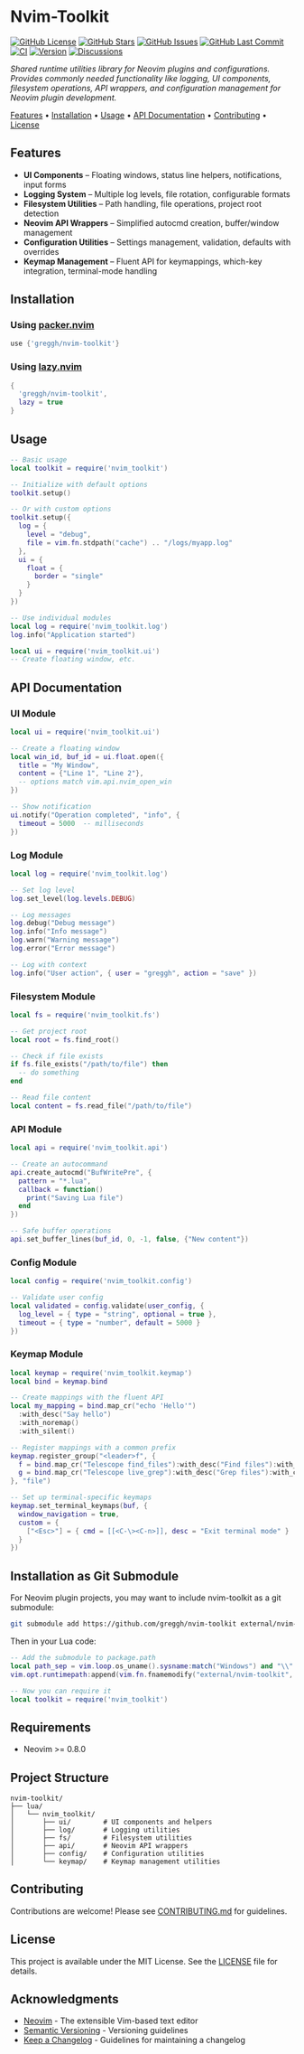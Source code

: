 # Nvim-Toolkit

[![GitHub License](https://img.shields.io/github/license/greggh/nvim-toolkit?style=flat-square)](https://github.com/greggh/nvim-toolkit/blob/main/LICENSE)
[![GitHub Stars](https://img.shields.io/github/stars/greggh/nvim-toolkit?style=flat-square)](https://github.com/greggh/nvim-toolkit/stargazers)
[![GitHub Issues](https://img.shields.io/github/issues/greggh/nvim-toolkit?style=flat-square)](https://github.com/greggh/nvim-toolkit/issues)
[![GitHub Last Commit](https://img.shields.io/github/last-commit/greggh/nvim-toolkit?style=flat-square)](https://github.com/greggh/nvim-toolkit/commits/main)
[![CI](https://img.shields.io/github/actions/workflow/status/greggh/nvim-toolkit/ci.yml?branch=main&style=flat-square&logo=github)](https://github.com/greggh/nvim-toolkit/actions/workflows/ci.yml)
[![Version](https://img.shields.io/badge/Version-0.1.0-blue?style=flat-square)](https://github.com/greggh/nvim-toolkit/releases/tag/v0.1.0)
[![Discussions](https://img.shields.io/github/discussions/greggh/nvim-toolkit?style=flat-square&logo=github)](https://github.com/greggh/nvim-toolkit/discussions)

*Shared runtime utilities library for Neovim plugins and configurations. Provides commonly needed functionality like logging, UI components, filesystem operations, API wrappers, and configuration management for Neovim plugin development.*

[Features](#features) •
[Installation](#installation) •
[Usage](#usage) •
[API Documentation](#api-documentation) •
[Contributing](#contributing) •
[License](#license)

## Features

- **UI Components** – Floating windows, status line helpers, notifications, input forms
- **Logging System** – Multiple log levels, file rotation, configurable formats
- **Filesystem Utilities** – Path handling, file operations, project root detection
- **Neovim API Wrappers** – Simplified autocmd creation, buffer/window management
- **Configuration Utilities** – Settings management, validation, defaults with overrides
- **Keymap Management** – Fluent API for keymappings, which-key integration, terminal-mode handling

## Installation

### Using [packer.nvim](https://github.com/wbthomason/packer.nvim)

```lua
use {'greggh/nvim-toolkit'}
```

### Using [lazy.nvim](https://github.com/folke/lazy.nvim)

```lua
{
  'greggh/nvim-toolkit',
  lazy = true
}
```

## Usage

```lua
-- Basic usage
local toolkit = require('nvim_toolkit')

-- Initialize with default options
toolkit.setup()

-- Or with custom options
toolkit.setup({
  log = {
    level = "debug",
    file = vim.fn.stdpath("cache") .. "/logs/myapp.log"
  },
  ui = {
    float = {
      border = "single"
    }
  }
})

-- Use individual modules
local log = require('nvim_toolkit.log')
log.info("Application started")

local ui = require('nvim_toolkit.ui')
-- Create floating window, etc.
```

## API Documentation

### UI Module

```lua
local ui = require('nvim_toolkit.ui')

-- Create a floating window
local win_id, buf_id = ui.float.open({
  title = "My Window",
  content = {"Line 1", "Line 2"},
  -- options match vim.api.nvim_open_win
})

-- Show notification
ui.notify("Operation completed", "info", {
  timeout = 5000  -- milliseconds
})
```

### Log Module

```lua
local log = require('nvim_toolkit.log')

-- Set log level
log.set_level(log.levels.DEBUG)

-- Log messages
log.debug("Debug message")
log.info("Info message")
log.warn("Warning message")
log.error("Error message")

-- Log with context
log.info("User action", { user = "greggh", action = "save" })
```

### Filesystem Module

```lua
local fs = require('nvim_toolkit.fs')

-- Get project root
local root = fs.find_root()

-- Check if file exists
if fs.file_exists("/path/to/file") then
  -- do something
end

-- Read file content
local content = fs.read_file("/path/to/file")
```

### API Module

```lua
local api = require('nvim_toolkit.api')

-- Create an autocommand
api.create_autocmd("BufWritePre", {
  pattern = "*.lua",
  callback = function() 
    print("Saving Lua file")
  end
})

-- Safe buffer operations
api.set_buffer_lines(buf_id, 0, -1, false, {"New content"})
```

### Config Module

```lua
local config = require('nvim_toolkit.config')

-- Validate user config
local validated = config.validate(user_config, {
  log_level = { type = "string", optional = true },
  timeout = { type = "number", default = 5000 }
})
```

### Keymap Module

```lua
local keymap = require('nvim_toolkit.keymap')
local bind = keymap.bind

-- Create mappings with the fluent API
local my_mapping = bind.map_cr("echo 'Hello'")
  :with_desc("Say hello")
  :with_noremap()
  :with_silent()

-- Register mappings with a common prefix
keymap.register_group("<leader>f", {
  f = bind.map_cr("Telescope find_files"):with_desc("Find files"):with_common_options(),
  g = bind.map_cr("Telescope live_grep"):with_desc("Grep files"):with_common_options(),
}, "file")

-- Set up terminal-specific keymaps
keymap.set_terminal_keymaps(buf, {
  window_navigation = true,
  custom = {
    ["<Esc>"] = { cmd = [[<C-\><C-n>]], desc = "Exit terminal mode" }
  }
})
```

## Installation as Git Submodule

For Neovim plugin projects, you may want to include nvim-toolkit as a git submodule:

```bash
git submodule add https://github.com/greggh/nvim-toolkit external/nvim-toolkit
```

Then in your Lua code:

```lua
-- Add the submodule to package.path
local path_sep = vim.loop.os_uname().sysname:match("Windows") and "\\" or "/"
vim.opt.runtimepath:append(vim.fn.fnamemodify("external/nvim-toolkit", ":p"))

-- Now you can require it
local toolkit = require('nvim_toolkit')
```

## Requirements

- Neovim >= 0.8.0

## Project Structure

```
nvim-toolkit/
├── lua/
│   └── nvim_toolkit/
│       ├── ui/        # UI components and helpers
│       ├── log/       # Logging utilities
│       ├── fs/        # Filesystem utilities
│       ├── api/       # Neovim API wrappers
│       ├── config/    # Configuration utilities
│       └── keymap/    # Keymap management utilities
```

## Contributing

Contributions are welcome! Please see [CONTRIBUTING.md](CONTRIBUTING.md) for guidelines.

## License

This project is available under the MIT License. See the [LICENSE](LICENSE) file for details.

## Acknowledgments

- [Neovim](https://neovim.io/) - The extensible Vim-based text editor
- [Semantic Versioning](https://semver.org/) - Versioning guidelines
- [Keep a Changelog](https://keepachangelog.com/) - Guidelines for maintaining a changelog